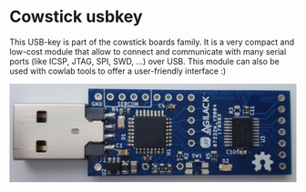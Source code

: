 # Cowstick usbkey

This USB-key is part of the cowstick boards family. It is a very compact and
low-cost module that allow to connect and communicate with many serial ports
(like ICSP, JTAG, SPI, SWD, ...) over USB. This module can also be used with
cowlab tools to offer a user-friendly interface :)

![Picture of cowstick usbkey](https://raw.githubusercontent.com/Agilack/cowstick/master/usbkey-ios/hardware/doc/pics/top-components.jpg)

